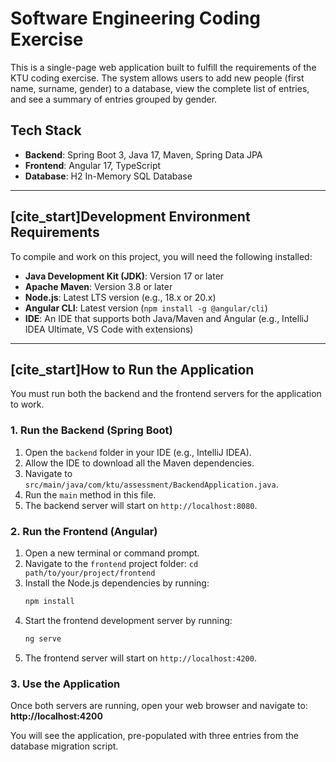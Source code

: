 # Software Engineering Coding Exercise

This is a single-page web application built to fulfill the requirements of the KTU coding exercise. The system allows users to add new people (first name, surname, gender) to a database, view the complete list of entries, and see a summary of entries grouped by gender.

## Tech Stack

- **Backend**: Spring Boot 3, Java 17, Maven, Spring Data JPA
- **Frontend**: Angular 17, TypeScript
- **Database**: H2 In-Memory SQL Database

---

## [cite_start]Development Environment Requirements

To compile and work on this project, you will need the following installed:

- **Java Development Kit (JDK)**: Version 17 or later
- **Apache Maven**: Version 3.8 or later
- **Node.js**: Latest LTS version (e.g., 18.x or 20.x)
- **Angular CLI**: Latest version (`npm install -g @angular/cli`)
- **IDE**: An IDE that supports both Java/Maven and Angular (e.g., IntelliJ IDEA Ultimate, VS Code with extensions)

---

## [cite_start]How to Run the Application

You must run both the backend and the frontend servers for the application to work.

### 1. Run the Backend (Spring Boot)

1.  Open the `backend` folder in your IDE (e.g., IntelliJ IDEA).
2.  Allow the IDE to download all the Maven dependencies.
3.  Navigate to `src/main/java/com/ktu/assessment/BackendApplication.java`.
4.  Run the `main` method in this file.
5.  The backend server will start on `http://localhost:8080`.

### 2. Run the Frontend (Angular)

1.  Open a new terminal or command prompt.
2.  Navigate to the `frontend` project folder: `cd path/to/your/project/frontend`
3.  Install the Node.js dependencies by running:
    ```bash
    npm install
    ```
4.  Start the frontend development server by running:
    ```bash
    ng serve
    ```
5.  The frontend server will start on `http://localhost:4200`.

### 3. Use the Application

Once both servers are running, open your web browser and navigate to:
**http://localhost:4200**

You will see the application, pre-populated with three entries from the database migration script.
